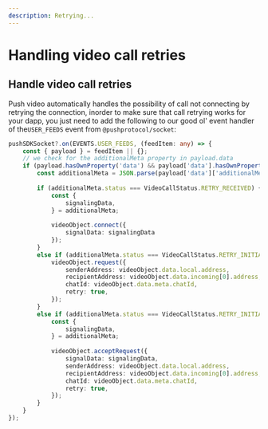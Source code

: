 ```yaml
---
description: Retrying...
---
```


# Handling video call retries

## Handle video call retries

Push video automatically handles the possibility of call not connecting by retrying the connection, inorder to make sure that call retrying works for your dapp, you just need to add the following to our good ol' event handler of the`USER_FEEDS` event from `@pushprotocol/socket`:

```typescript
pushSDKSocket?.on(EVENTS.USER_FEEDS, (feedItem: any) => {
    const { payload } = feedItem || {};
    // we check for the additionalMeta property in payload.data
    if (payload.hasOwnProperty('data') && payload['data'].hasOwnProperty('additionalMeta')) {
        const additionalMeta = JSON.parse(payload['data']['additionalMeta']);
        
        if (additionalMeta.status === VideoCallStatus.RETRY_RECEIVED) {
            const {
                signalingData,
            } = additionalMeta;
            
            videoObject.connect({
                signalData: signalingData
            });
        }
        else if (additionalMeta.status === VideoCallStatus.RETRY_INITIALIZED && videoObject.isInitiator()) {
            videoObject.request({
                senderAddress: videoObject.data.local.address,
                recipientAddress: videoObject.data.incoming[0].address,
                chatId: videoObject.data.meta.chatId,
                retry: true,
            });
        }
        else if (additionalMeta.status === VideoCallStatus.RETRY_INITIALIZED && !videoObject.isInitiator()) {
            const {
                signalingData,
            } = additionalMeta;
            
            videoObject.acceptRequest({
                signalData: signalingData,
                senderAddress: videoObject.data.local.address,
                recipientAddress: videoObject.data.incoming[0].address,
                chatId: videoObject.data.meta.chatId,
                retry: true,
            });
        }
    }
});
```

